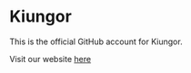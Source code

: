 # Kiungor
This is the official GitHub account for Kiungor.

Visit our website  [here](https://kiungor.com)
